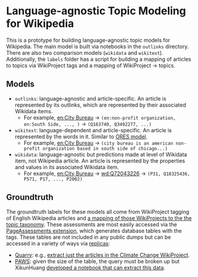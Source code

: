 # Language-agnostic Topic Modeling for Wikipedia
This is a prototype for building language-agnostic topic models for Wikipedia.
The main model is built via notebooks in the `outlinks` directory.
There are also two comparison models (`wikidata` and `wikitext`).
Additionally, the `labels` folder has a script for building a mapping of
articles to topics via WikiProject tags and a mapping of WikiProject -> topics.

## Models
* `outlinks`: language-agnostic and article-specific. An article is represented by its outlinks, which are represented by their associated Wikidata items.
    * For example, [en:City Bureau](https://en.wikipedia.org/wiki/City_Bureau) -> `(en:non-profit organization, en:South Side, ..., )` -> `(Q163740, Q3492277, ...)`
* `wikitext`: language-dependent and article-specific. An article is represented by the words in it. Similar to [ORES model](https://github.com/wikimedia/drafttopic).
    * For example, [en:City Bureau](https://en.wikipedia.org/wiki/City_Bureau) -> `(city bureau is an american non-profit organization based in south side of chicago...)`
* `wikidata`: language-agnostic but predictions made at level of Wikidata item, not Wikipedia article. An article is represented by the properties and values in its associated Wikidata item.
    * For example, [en:City Bureau](https://en.wikipedia.org/wiki/City_Bureau) -> [wd:Q72043226](https://www.wikidata.org/wiki/Q72043226) -> `(P31, Q18325436, P571, P17, ..., P2002)`
    
## Groundtruth
The groundtruth labels for these models all come from WikiProject tagging of English Wikipedia articles and [a mapping of those WikiProjects to the the topic taxonomy](https://github.com/wikimedia/wikitax/tree/master/taxonomies/wikiproject/halfak_20191202).
These assessments are most easily accessed via the [PageAssessments extension](https://www.mediawiki.org/wiki/Extension:PageAssessments), which generates database tables with the tags.
These tables are not included in any public dumps but can be accessed in a variety of ways via [replicas](https://wikitech.wikimedia.org/wiki/Wiki_Replicas):
* [Quarry](https://meta.wikimedia.org/wiki/Research:Quarry): e.g., [extract just the articles in the Climate Change WikiProject](https://quarry.wmflabs.org/query/52210).
* [PAWS](https://wikitech.wikimedia.org/wiki/PAWS): given the size of the table, the query must be broken up but XikunHuang [developed a notebook that can extract this data](https://public.paws.wmcloud.org/User:Huangxk/export_tables.ipynb).
